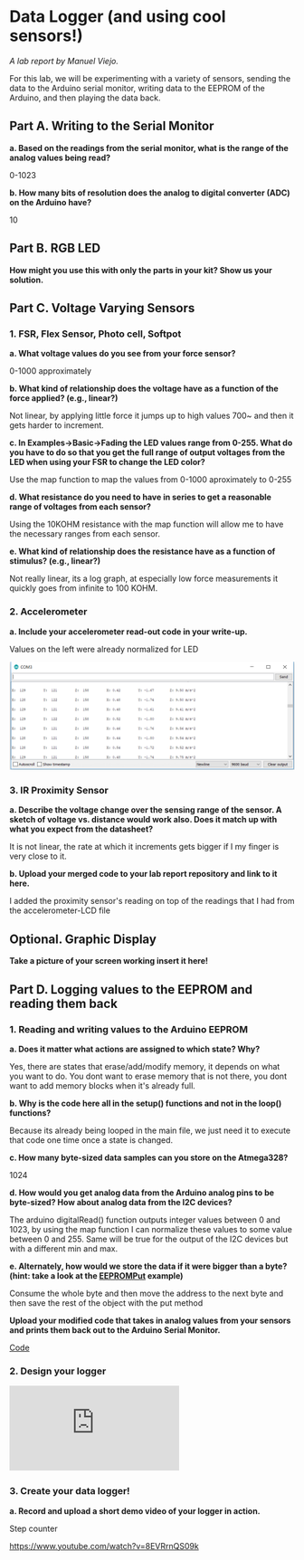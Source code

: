 # Data Logger (and using cool sensors!)

*A lab report by Manuel Viejo.*

For this lab, we will be experimenting with a variety of sensors, sending the data to the Arduino serial monitor, writing data to the EEPROM of the Arduino, and then playing the data back.

## Part A.  Writing to the Serial Monitor
 
**a. Based on the readings from the serial monitor, what is the range of the analog values being read?**
 
 0-1023
 
**b. How many bits of resolution does the analog to digital converter (ADC) on the Arduino have?**

10

## Part B. RGB LED

**How might you use this with only the parts in your kit? Show us your solution.**

## Part C. Voltage Varying Sensors 
 
### 1. FSR, Flex Sensor, Photo cell, Softpot

**a. What voltage values do you see from your force sensor?**

0-1000 approximately 

**b. What kind of relationship does the voltage have as a function of the force applied? (e.g., linear?)**

Not linear, by applying little force it jumps up to high values 700~ and then it gets harder to increment.

**c. In Examples->Basic->Fading the LED values range from 0-255. What do you have to do so that you get the full range of output voltages from the LED when using your FSR to change the LED color?**

Use the map function to map the values from 0-1000 aproximately to 0-255

**d. What resistance do you need to have in series to get a reasonable range of voltages from each sensor?**

Using the 10KOHM resistance with the map function will allow me to have the necessary ranges from each sensor.

**e. What kind of relationship does the resistance have as a function of stimulus? (e.g., linear?)**

Not really linear, its a log graph, at especially low force measurements it quickly goes from infinite to 100 KOHM.

### 2. Accelerometer
 
**a. Include your accelerometer read-out code in your write-up.**

Values on the left were already normalized for LED

![Image of accelerometer_readings](https://github.com/mviejo33/IDD-Fa18-Lab3/blob/master/accel_readings.PNG)

### 3. IR Proximity Sensor

**a. Describe the voltage change over the sensing range of the sensor. A sketch of voltage vs. distance would work also. Does it match up with what you expect from the datasheet?**

It is not linear, the rate at which it increments gets bigger if I my finger is very close to it. 

**b. Upload your merged code to your lab report repository and link to it here.**

I added the proximity sensor's reading on top of the readings that I had from the accelerometer-LCD file

## Optional. Graphic Display

**Take a picture of your screen working insert it here!**

## Part D. Logging values to the EEPROM and reading them back
 
### 1. Reading and writing values to the Arduino EEPROM

**a. Does it matter what actions are assigned to which state? Why?**

Yes, there are states that erase/add/modify memory, it depends on what you want to do. You dont want to erase memory that is not there, you dont want to add memory blocks when it's already full.

**b. Why is the code here all in the setup() functions and not in the loop() functions?**

Because its already being looped in the main file, we just need it to execute that code one time once a state is changed.

**c. How many byte-sized data samples can you store on the Atmega328?**

1024

**d. How would you get analog data from the Arduino analog pins to be byte-sized? How about analog data from the I2C devices?**

The arduino digitalRead() function outputs integer values between 0 and 1023, by using the map function I can normalize these values to some value between 0 and 255. Same will be true for the output of the I2C devices but with a different min and max.

**e. Alternately, how would we store the data if it were bigger than a byte? (hint: take a look at the [EEPROMPut](https://www.arduino.cc/en/Reference/EEPROMPut) example)**

Consume the whole byte and then move the address to the next byte and then save the rest of the object with the put method

**Upload your modified code that takes in analog values from your sensors and prints them back out to the Arduino Serial Monitor.**

[Code](https://github.com/mviejo33/IDD-Fa18-Lab3/blob/master/accel_proximity_I2C.ino)

### 2. Design your logger

![PDF_diagram](https://github.com/mviejo33/IDD-Fa18-Lab3/blob/master/diagram_lab3.pdf)

### 3. Create your data logger!
 
**a. Record and upload a short demo video of your logger in action.**

Step counter

https://www.youtube.com/watch?v=8EVRrnQS09k
